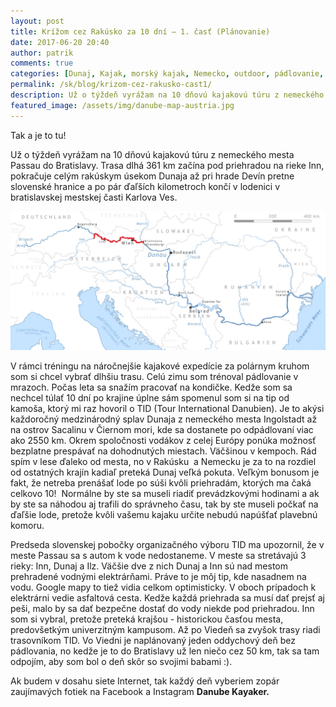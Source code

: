 ```yaml
---
layout: post
title: Krížom cez Rakúsko za 10 dní – 1. časť (Plánovanie)
date: 2017-06-20 20:40
author: patrik
comments: true
categories: [Dunaj, Kajak, morský kajak, Nemecko, outdoor, pádlovanie, príroda, Rakúsko, rieka, Slovenčina, Slovensko, Viedeň]
permalink: /sk/blog/krizom-cez-rakusko-cast1/
description: Už o týždeň vyrážam na 10 dňovú kajakovú túru z nemeckého mesta Passau do Bratislavy. Trasa dlhá 361 km začína pod priehradou na rieke Inn, pokračuje celým rakúskym úsekom Dunaja až pri hrade Devín pretne slovenské hranice a po pár ďaľších kilometroch končí v lodenici v bratislavskej mestskej časti Karlova Ves.
featured_image: /assets/img/danube-map-austria.jpg
---
```

Tak a je to tu!

Už o týždeň vyrážam na 10 dňovú kajakovú túru z nemeckého mesta Passau do Bratislavy. Trasa dlhá 361 km začína pod priehradou na rieke Inn, pokračuje celým rakúskym úsekom Dunaja až pri hrade Devín pretne slovenské hranice a po pár ďaľších kilometroch končí v lodenici v bratislavskej mestskej časti Karlova Ves.

![](/assets/img/danube-map-austria.jpg)

V rámci tréningu na náročnejšie kajakové expedície za polárnym kruhom som si chcel vybrať dlhšiu trasu. Celú zimu som trénoval pádlovanie v mrazoch. Počas leta sa snažím pracovať na kondičke. Kedže som sa nechcel túlať 10 dní po krajine úplne sám spomenul som si na tip od kamoša, ktorý mi raz hovoril o TID (Tour International Danubien). Je to akýsi každoročný medzinárodný splav Dunaja z nemeckého mesta Ingolstadt až na ostrov Sacalinu v Čiernom mori, kde sa dostanete po odpádlovaní viac ako 2550 km. Okrem spoločnosti vodákov z celej Európy ponúka možnosť bezplatne prespávať na dohodnutých miestach. Väčšinou v kempoch. Rád spím v lese ďaleko od mesta, no v Rakúsku  a Nemecku je za to na rozdiel od ostatných krajín kadiaľ preteká Dunaj veľká pokuta. Veľkým bonusom je fakt, že netreba prenášať lode po súši kvôli priehradám, ktorých ma čaká celkovo 10!  Normálne by ste sa museli riadiť prevádzkovými hodinami a ak by ste sa náhodou aj trafili do správneho času, tak by ste museli počkať na ďaľšie lode, pretože kvôli vašemu kajaku určite nebudú napúšťať plavebnú komoru.

Predseda slovenskej pobočky organizačného výboru TID ma upozornil, že v meste Passau sa s autom k vode nedostaneme. V meste sa stretávajú 3 rieky: Inn, Dunaj a Ilz. Väčšie dve z nich Dunaj a Inn sú nad mestom prehradené vodnými elektrárňami. Práve to je môj tip, kde nasadnem na vodu. Google mapy to tiež vidia celkom optimisticky. V oboch prípadoch k elektrárni vedie asfaltová cesta. Kedže každá priehrada sa musí dať prejsť aj peši, malo by sa dať bezpečne dostať do vody niekde pod priehradou. Inn som si vybral, pretože preteká krajšou - historickou časťou mesta, predovšetkým univerzitným kampusom. Až po Viedeň sa zvyšok trasy riadi trasovníkom TID. Vo Viedni je naplánovaný jeden oddychový deň bez pádlovania, no kedže je to do Bratislavy už len niečo cez 50 km, tak sa tam odpojím, aby som bol o deň skôr so svojimi babami :).

Ak budem v dosahu siete Internet, tak každý deň vyberiem zopár zaujímavých fotiek na Facebook a Instagram <strong>Danube Kayaker.</strong>

